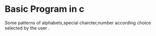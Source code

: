 # Basic Program in c
 Some patterns of alphabets,special charcter,number according choice selected by the user .
